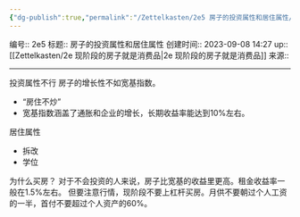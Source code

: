 ```yaml
---
{"dg-publish":true,"permalink":"/Zettelkasten/2e5 房子的投资属性和居住属性/","dgPassFrontmatter":true}
---
```


编号:: 2e5
标题:: 房子的投资属性和居住属性
创建时间:: 2023-09-08 14:27
up:: [[Zettelkasten/2e 现阶段的房子就是消费品\|2e 现阶段的房子就是消费品]]
来源:: 

---
投资属性不行
房子的增长性不如宽基指数。
- “房住不炒”
- 宽基指数涵盖了通胀和企业的增长，长期收益率能达到10%左右。

居住属性
- 拆改
- 学位

为什么买房？
对于不会投资的人来说，房子比宽基的收益里更高。租金收益率一般在1.5%左右。
但要注意行情，现阶段不要上杠杆买房。月供不要朝过个人工资的一半，首付不要超过个人资产的60%。